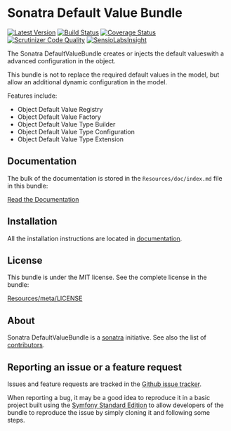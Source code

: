 Sonatra Default Value Bundle
============================

[![Latest Version](https://img.shields.io/packagist/v/sonatra/default-value-bundle.svg)](https://packagist.org/packages/sonatra/default-value-bundle)
[![Build Status](https://img.shields.io/travis/sonatra/SonatraDefaultValueBundle/master.svg)](https://travis-ci.org/sonatra/SonatraDefaultValueBundle)
[![Coverage Status](https://img.shields.io/coveralls/sonatra/SonatraDefaultValueBundle/master.svg)](https://coveralls.io/r/sonatra/SonatraDefaultValueBundle?branch=master)
[![Scrutinizer Code Quality](https://img.shields.io/scrutinizer/g/sonatra/SonatraDefaultValueBundle/master.svg)](https://scrutinizer-ci.com/g/sonatra/SonatraDefaultValueBundle?branch=master)
[![SensioLabsInsight](https://img.shields.io/sensiolabs/i/b5cced51-b0ef-4216-9733-21e1c93f4231.svg)](https://insight.sensiolabs.com/projects/b5cced51-b0ef-4216-9733-21e1c93f4231)

The Sonatra DefaultValueBundle creates or injects the default values ​​with a advanced configuration in the object.

This bundle is not to replace the required default values ​​in the model, but allow an additional dynamic configuration
in the model.

Features include:

- Object Default Value Registry
- Object Default Value Factory
- Object Default Value Type Builder
- Object Default Value Type Configuration
- Object Default Value Type Extension

Documentation
-------------

The bulk of the documentation is stored in the `Resources/doc/index.md`
file in this bundle:

[Read the Documentation](Resources/doc/index.md)

Installation
------------

All the installation instructions are located in [documentation](Resources/doc/index.md).

License
-------

This bundle is under the MIT license. See the complete license in the bundle:

[Resources/meta/LICENSE](Resources/meta/LICENSE)

About
-----

Sonatra DefaultValueBundle is a [sonatra](https://github.com/sonatra) initiative.
See also the list of [contributors](https://github.com/sonatra/SonatraDefaultValueBundle/contributors).

Reporting an issue or a feature request
---------------------------------------

Issues and feature requests are tracked in the [Github issue tracker](https://github.com/sonatra/SonatraDefaultValueBundle/issues).

When reporting a bug, it may be a good idea to reproduce it in a basic project
built using the [Symfony Standard Edition](https://github.com/symfony/symfony-standard)
to allow developers of the bundle to reproduce the issue by simply cloning it
and following some steps.

